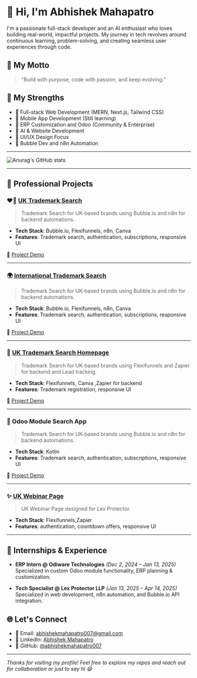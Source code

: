 # 👋 Hi, I'm Abhishek Mahapatro

I'm a passionate full-stack developer and an AI enthusiast who loves building real-world, impactful projects. My journey in tech revolves around continuous learning, problem-solving, and creating seamless user experiences through code.

## 🚀 My Motto

> "Build with purpose, code with passion, and keep evolving."

## 💪 My Strengths

- 🔹 Full-stack Web Development (MERN, Next.js, Tailwind CSS)
- 🔹 Mobile App Development (Still learning)
- 🔹 ERP Customization and Odoo (Community & Enterprise)
- 🔹 AI & Website Development
- 🔹 UI/UX Design Focus
- 🔹 Bubble Dev and n8n Automation

---

![Anurag's GitHub stats](https://github-readme-stats.vercel.app/api?username=abhishekmahapatro007&show_icons=true&theme=radical&rank_icon=github)

---

## 📂 Professional Projects

### ❤️‍🔥 [UK Trademark Search](https://uktrademark.lexprotector.com/search)
> Trademark Search for UK-based brands using Bubble.io and n8n for backend automations.

- **Tech Stack**: Bubble.io, Flexifunnels, n8n, Canva  
- **Features**: Trademark search, authentication, subscriptions, responsive UI

🎥 [Project Demo](https://drive.google.com/file/d/1vKRWkMZ6ogTC4GfmebB81klEFwlDIs8B/view?usp=drive_link)

---

### 🌍 [International Trademark Search](https://tm.lexprotector.com/)
> Trademark Search for UK-based brands using Bubble.io and n8n for backend automations.

- **Tech Stack**: Bubble.io, Flexifunnels, n8n, Canva  
- **Features**: Trademark search, authentication, subscriptions, responsive UI

🎥 [Project Demo](https://drive.google.com/file/d/1AvmVd5jOOB-6RUvscw8M34-LBS5Te33W/view?usp=drive_link)

---

### 📍 [UK Trademark Search Homepage](https://uktrademark.lexprotector.com/uktm)
> Trademark Search for UK-based brands using Flexifunnels and Zapier for backend and Lead tracking.

- **Tech Stack**: Flexifunnels, Canva ,Zapier for backend
- **Features**: Trademark registration, responsive UI

🎥 [Project Demo](https://drive.google.com/file/d/1qmcPgNIH3gbO3o-Muu5h8PqkKMieNTvI/view?usp=drive_link)

---

### 💫 Odoo Module Search App
> Trademark Search for UK-based brands using Bubble.io and n8n for backend automations.

- **Tech Stack**: Kotlin  
- **Features**: Trademark search, authentication, subscriptions, responsive UI

🎥 [Project Demo](https://drive.google.com/file/d/1LqHmjeFLOOHwExAwEtcuc2vbeqymI8N2/view?usp=drive_link)

---

### ✨ [UK Webinar Page](https://uk.lexprotector.com/ukwebinar)
> UK Webinar Page designed for Lex Protector.

- **Tech Stack**: Flexifunnels,Zapier  
- **Features**:  authentication, countdown offers, responsive UI

---

## 🔧 Internships & Experience

- **ERP Intern @ Odiware Technologies** *(Dec 2, 2024 – Jan 13, 2025)*  
  Specialized in custom Odoo module functionality, ERP planning & customization.

- **Tech Specialist @ Lex Protector LLP** *(Jan 13, 2025 – Apr 14, 2025)*  
  Specialized in web development, n8n automation, and Bubble.io API integration.


## 🌐 Let's Connect

- 📧 Email: [abhishekmahapatro007@gmail.com](mailto:abhishekmahapatro007@gmail.com)
- 💼 LinkedIn: [Abhishek Mahapatro](https://www.linkedin.com/in/abhishek-mahapatro-31586b319/)
- 🧠 GitHub: [@abhishekmahapatro007](https://github.com/abhishekmahapatro007)

---

_Thanks for visiting my profile! Feel free to explore my repos and reach out for collaboration or just to say hi 😄_
